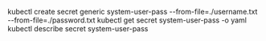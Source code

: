 kubectl create secret generic system-user-pass --from-file=./username.txt --from-file=./password.txt
kubectl get secret system-user-pass -o yaml
kubectl describe secret system-user-pass
